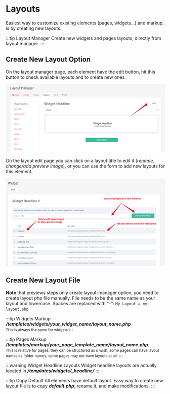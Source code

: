 # Layouts

Easiest way to customize existing elements (pages, widgets...) and markup, is by creating new layouts.

:::tip Layout Manager
Create new widgets and pages layouts, directly from layout manager.
:::


## Create New Layout Option

On the layout manager page, each element have the edit button, hit this button to check available layouts and to create new ones.  

![](./../_assets/layouts-1.png)

On the layout edit page you can click on a layout title to edit it (*rename, change/add preview image*), or you can use the form to add new layouts for this element.

![](./../_assets/layouts-2.png)




## Create New Layout File
**Note** that previews steps only create layout-manager option, you need to create layout php file manually. File needs to be the same name as your layout and lowercase. Spaces are replaced with "-": `My Layout = my-layout.php`    

:::tip Widgets Markup
***/templates/widgets/your_widget_name/layout_name.php***   
<small>This is always the same for widgets</small>
:::

:::tip Pages Markup
***/templates/markup/your_page_template_name/layout_name.php***.    
<small>This is relative for pages, they can be structured as u wish, some pages can have layout names as folder names, some pages may not have layouts at all.</small>
:::

:::warning Widget Headline Layouts
Widget headline layouts are actually located in ***/templates/widgets/_headline/***
:::

:::tip Copy Default
All elements have default layout. Easy way to create new layout file is to copy ***default.php***, rename it, and make modifications.
:::

